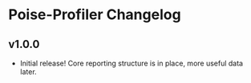 # Poise-Profiler Changelog

## v1.0.0

* Initial release! Core reporting structure is in place, more useful data later.
